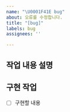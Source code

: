 ```yaml
---
name: "\U0001F41E bug"
about: 오류를 수정합니다.
title: "[bug]"
labels: bug
assignees: ''

---
```


## 작업 내용 설명


## 구현 작업
- [ ] 구현할 내용
